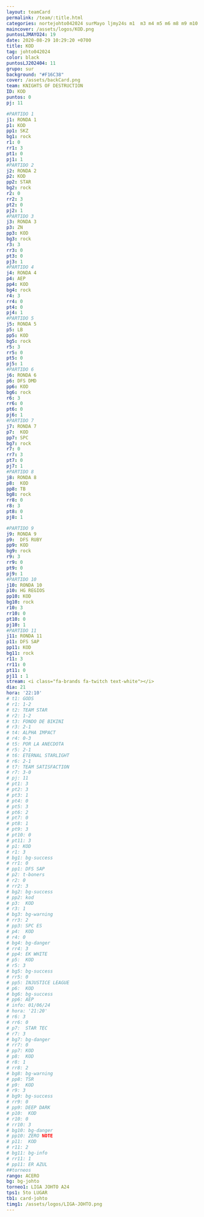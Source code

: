 ```yaml
---
layout: teamCard
permalink: /team/:title.html
categories: nortejohto042024 surMayo ljmy24s m1  m3 m4 m5 m6 m8 m9 m10 m11 ljmy24 LJ06
maincover: /assets/logos/KOD.png
puntosLJMAYO24: 19
date: 2020-08-29 10:29:20 +0700
title: KOD
tag: johto042024
color: black
puntosLJ202404: 11
grupo: sur
background: "#F16C38"
cover: /assets/backCard.png
team: KNIGHTS OF DESTRUCTION
ID: KOD
puntos: 0
pj: 11

#PARTIDO 1
j1: RONDA 1
p1: KOD
pp1: SKZ
bg1: rock
r1: 0
rr1: 3
pt1: 0
pj1: 1
#PARTIDO 2
j2: RONDA 2
p2: KOD
pp2: STAR
bg2: rock
r2: 0
rr2: 3
pt2: 0
pj2: 1 
#PARTIDO 3
j3: RONDA 3
p3: ZN
pp3: KOD
bg3: rock
r3: 3
rr3: 0
pt3: 0
pj3: 1
#PARTIDO 4
j4: RONDA 4
p4: AEP
pp4: KOD
bg4: rock
r4: 3
rr4: 0
pt4: 0
pj4: 1
#PARTIDO 5
j5: RONDA 5
p5: LB
pp5: KOD
bg5: rock
r5: 3
rr5: 0
pt5: 0
pj5: 1
#PARTIDO 6
j6: RONDA 6
p6: DFS DMD
pp6: KOD
bg6: rock
r6: 3
rr6: 0 
pt6: 0
pj6: 1
#PARTIDO 7
j7: RONDA 7
p7:  KOD
pp7: SPC
bg7: rock
r7: 0
rr7: 3
pt7: 0
pj7: 1
#PARTIDO 8
j8: RONDA 8
p8:  KOD
pp8: TB    
bg8: rock
rr8: 0
r8: 3
pt8: 0
pj8: 1

#PARTIDO 9
j9: RONDA 9
p9:  DFS RUBY
pp9: KOD
bg9: rock
r9: 3
rr9: 0 
pt9: 0
pj9: 1
#PARTIDO 10
j10: RONDA 10
p10: HG REGIOS
pp10: KOD
bg10: rock
r10: 3
rr10: 0
pt10: 0
pj10: 1
#PARTIDO 11
j11: RONDA 11
p11: DFS SAP
pp11: KOD
bg11: rock
r11: 3
rr11: 0
pt11: 0
pj11 : 1 
stream: <i class="fa-brands fa-twitch text-white"></i>
dia: 21
hora: '22:10'
# t1: GODS
# r1: 1-2
# t2: TEAM STAR
# r2: 1-2
# t3: FONDO DE BIKINI
# r3: 2-1
# t4: ALPHA IMPACT
# r4: 0-3
# t5: POR LA ANECDOTA
# r5: 2-1
# t6: ETERNAL STARLIGHT
# r6: 2-1
# t7: TEAM SATISFACTION
# r7: 3-0
# pj: 11
# pt1: 3
# pt2: 3
# pt3: 1
# pt4: 0
# pt5: 3
# pt6: 2
# pt7: 0
# pt8: 1
# pt9: 3
# pt10: 0
# pt11: 3
# p1: KOD
# r1: 3
# bg1: bg-success
# rr1: 0
# pp1: DFS SAP
# p2: t-boners
# r2: 0
# rr2: 3
# bg2: bg-success
# pp2: kod
# p3:  KOD
# r3: 1
# bg3: bg-warning
# rr3: 2
# pp3: SPC ES
# p4:  KOD
# r4: 0
# bg4: bg-danger
# rr4: 3
# pp4: EK WHITE
# p5:  KOD
# r5: 3
# bg5: bg-success
# rr5: 0
# pp5: INJUSTICE LEAGUE
# p6:  KOD
# bg6: bg-success
# pp6: AEP
# info: 01/06/24
# hora: '21:20'
# r6: 3
# rr6: 0
# p7:  STAR TEC
# r7: 3
# bg7: bg-danger
# rr7: 0
# pp7: KOD
# p8:  KOD
# r8: 1
# rr8: 2
# bg8: bg-warning
# pp8: TSR
# p9:  KOD
# r9: 3
# bg9: bg-success
# rr9: 0
# pp9: DEEP DARK
# p10:  KOD
# r10: 0
# rr10: 3
# bg10: bg-danger
# pp10: ZERO NOTE
# p11:  KOD
# r11: 2
# bg11: bg-info
# rr11: 1
# pp11: ER AZUL
##torneos
rango: ACERO
bg: bg-johto 
torneo1: LIGA JOHTO A24
tps1: 5to LUGAR
tb1: card-johto
timg1: /assets/logos/LIGA-JOHTO.png
---
```

